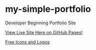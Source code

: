 # my-simple-portfolio
Developer Beginning Portfolio Site

[View Live Site Here on GitHub Pages!](https://drvicki.github.io/my-simple-portfolio/)

[Free Icons and Logos](https://drvicki.github.io/my-simple-portfolio/)
